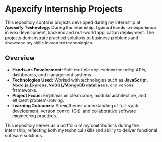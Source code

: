 # Apexcify Internship Projects

This repository contains projects developed during my internship at **Apexcify Technology**. During the internship, I gained hands-on experience in web development, backend  and real-world application deployment. The projects demonstrate practical solutions to business problems and showcase my skills in modern technologies.

## Overview

- **Hands-on Development:** Built multiple applications including APIs, dashboards, and management systems.
- **Technologies Used:** Worked with technologies such as **JavaScript, Node.js,Express, NoSQL/MongoDB databases**, and various frameworks.
- **Project Focus:** Emphasis on clean code, modular architecture, and efficient problem-solving.
- **Learning Outcomes:** Strengthened understanding of full-stack development, version control (Git), and collaborative software engineering practices.

This repository serves as a portfolio of my contributions during the internship, reflecting both my technical skills and ability to deliver functional software solutions.
